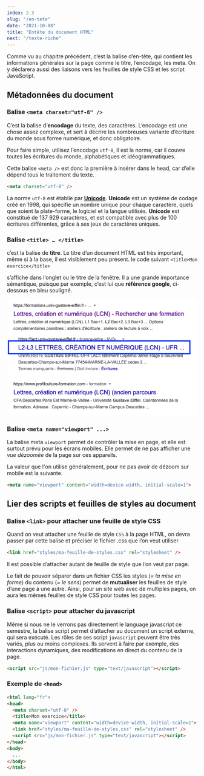 ```yaml
---
index: 2.3
slug: "/en-tete"
date: "2021-10-08"
title: "Entête du document HTML"
next: "/texte-riche"
---
```


Comme vu au chapitre précédent, c’est la balise d’en-tête, qui contient les informations générales sur la page comme le titre, l’encodage, les meta. On y déclarera aussi des liaisons vers les feuilles de style CSS et les script JavaScript.

## Métadonnées du document

### Balise `<meta charset="utf-8" />`

C’est la balise d’**encodage** du texte, des caractères. L’encodage est une chose assez complexe, et sert à décrire les nombreuses variante d’écriture du monde sous forme numérique, et donc obligatoire.

Pour faire simple, utilisez l’encodage `utf-8`, il est la norme, car il couvre toutes les écritures du monde, alphabétiques et idéogrammatiques.

Cette balise `<meta />` est donc la première à insérer dans le head, car d’elle dépend tous le traitement du texte.

```html
<meta charset="utf-8" />
```

La norme `utf-8` est établie par **[Unicode](https://home.unicode.org/)**. **Unicode** est un système de codage créé en 1998, qui spécifie un nombre unique pour chaque caractère, quels que soient la plate-forme, le logiciel et la langue utilisés. **Unicode** est constitué de 137 929 caractères, et est compatible avec plus de 100 écritures différentes, grâce à ses jeux de caractères uniques.

### Balise `<title> … </title>`

c’est la balise de **titre**. Le titre d’un document HTML est très important, même si à la base, il est visiblement peu présent. le code suivant `<title>Mon exercice</title>`

s’affiche dans l’onglet ou le titre de la fenêtre. Il a une grande importance sémantique, puisque par exemple, c’est lui que **référence google**, ci-dessous en bleu souligné.

![meta title Google](./images/meta-title-google.png)

### Balise `<meta name="viewport" ...>`

La balise meta `viewport` permet de contrôler la mise en page, et elle est surtout prévu pour les écrans mobiles. Elle permet de ne pas afficher une *vue dézoomée* de la page sur ces appareils. 

La valeur que l'on utilise généralement, pour ne pas avoir de dézoom sur mobile est la suivante.

```html
<meta name="viewport" content="width=device-width, initial-scale=1">
```



## Lier des scripts et feuilles de styles au document

### Balise `<link>` pour attacher une feuille de style CSS

Quand on veut attacher une feuille de style `CSS` à la page HTML, on devra passer par cette balise et préciser le fichier .css que l’on veut utiliser

```html
<link href="styles/ma-feuille-de-styles.css" rel="stylesheet" />
```

Il est possible d’attacher autant de feuille de style que l’on veut par page.

Le fait de pouvoir séparer dans un fichier CSS les styles (*= la mise en forme*) du contenu (*= le sens*) permet de **mutualiser** les feuilles de style d’une page à une autre. Ainsi, pour un site web avec de multiples pages, on aura les mêmes feuilles de style CSS pour toutes les pages.

### Balise `<script>` pour attacher du javascript

Même si nous ne le verrons pas directement le language javascript ce semestre, la balise script permet d’attacher au document un script externe, qui sera exécuté. Les rôles de ses script `javascript` peuvent être très variés, plus ou moins complexes. Ils servent à faire par exemple, des interactions dynamiques, des modifications en direct du contenu de la page.

```html
<script src="js/mon-fichier.js" type="text/javascript"></script>
```

### Exemple de `<head>`

```html
<html lang="fr">
<head>
  <meta charset="utf-8" />
  <title>Mon exercice</title>
  <meta name="viewport" content="width=device-width, initial-scale=1">
  <link href="styles/ma-feuille-de-styles.css" rel="stylesheet" />
  <script src="js/mon-fichier.js" type="text/javascript"></script>
</head>
<body>
  ...
</body>
</html>
```